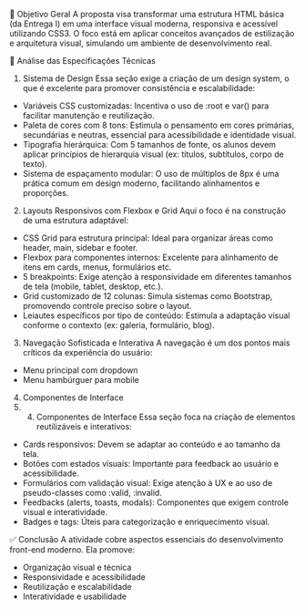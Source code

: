 🎯 Objetivo Geral
A proposta visa transformar uma estrutura HTML básica (da Entrega I) em uma interface visual moderna, responsiva e acessível utilizando CSS3. O foco está em aplicar conceitos avançados de estilização e arquitetura visual, simulando um ambiente de desenvolvimento real.

🧩 Análise das Especificações Técnicas
1. Sistema de Design
Essa seção exige a criação de um design system, o que é excelente para promover consistência e escalabilidade:
- Variáveis CSS customizadas: Incentiva o uso de :root e var() para facilitar manutenção e reutilização.
- Paleta de cores com 8 tons: Estimula o pensamento em cores primárias, secundárias e neutras, essencial para acessibilidade e identidade visual.
- Tipografia hierárquica: Com 5 tamanhos de fonte, os alunos devem aplicar princípios de hierarquia visual (ex: títulos, subtítulos, corpo de texto).
- Sistema de espaçamento modular: O uso de múltiplos de 8px é uma prática comum em design moderno, facilitando alinhamentos e proporções.

2. Layouts Responsivos com Flexbox e Grid
Aqui o foco é na construção de uma estrutura adaptável:
- CSS Grid para estrutura principal: Ideal para organizar áreas como header, main, sidebar e footer.
- Flexbox para componentes internos: Excelente para alinhamento de itens em cards, menus, formulários etc.
- 5 breakpoints: Exige atenção à responsividade em diferentes tamanhos de tela (mobile, tablet, desktop, etc.).
- Grid customizado de 12 colunas: Simula sistemas como Bootstrap, promovendo controle preciso sobre o layout.
- Leiautes específicos por tipo de conteúdo: Estimula a adaptação visual conforme o contexto (ex: galeria, formulário, blog).

3. Navegação Sofisticada e Interativa
A navegação é um dos pontos mais críticos da experiência do usuário:
- Menu principal com dropdown
- Menu hambúrguer para mobile

4. Componentes de Interface
5. 4. Componentes de Interface
Essa seção foca na criação de elementos reutilizáveis e interativos:
- Cards responsivos: Devem se adaptar ao conteúdo e ao tamanho da tela.
- Botões com estados visuais: Importante para feedback ao usuário e acessibilidade.
- Formulários com validação visual: Exige atenção à UX e ao uso de pseudo-classes como :valid, :invalid.
- Feedbacks (alerts, toasts, modals): Componentes que exigem controle visual e interatividade.
- Badges e tags: Úteis para categorização e enriquecimento visual.

✅ Conclusão
A atividade cobre aspectos essenciais do desenvolvimento front-end moderno. Ela promove:
- Organização visual e técnica
- Responsividade e acessibilidade
- Reutilização e escalabilidade
- Interatividade e usabilidade



